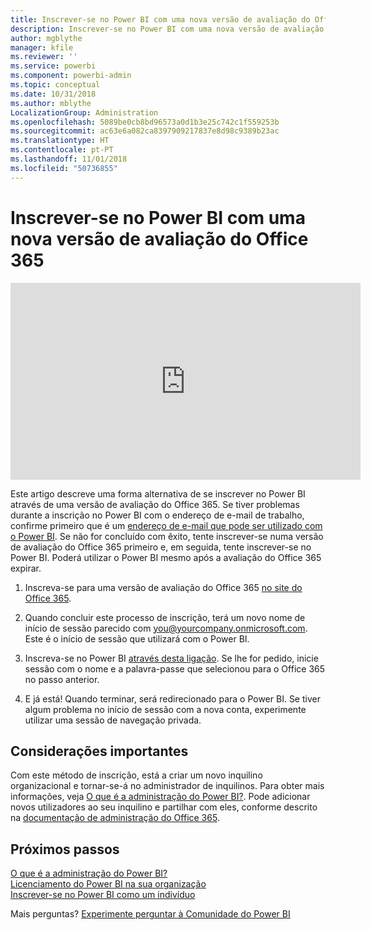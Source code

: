 ```yaml
---
title: Inscrever-se no Power BI com uma nova versão de avaliação do Office 365
description: Inscrever-se no Power BI com uma nova versão de avaliação do Office 365
author: mgblythe
manager: kfile
ms.reviewer: ''
ms.service: powerbi
ms.component: powerbi-admin
ms.topic: conceptual
ms.date: 10/31/2018
ms.author: mblythe
LocalizationGroup: Administration
ms.openlocfilehash: 5089be0cb8bd96573a0d1b3e25c742c1f559253b
ms.sourcegitcommit: ac63e6a082ca8397909217837e8d98c9389b23ac
ms.translationtype: HT
ms.contentlocale: pt-PT
ms.lasthandoff: 11/01/2018
ms.locfileid: "50736855"
---
```

# <a name="signing-up-for-power-bi-with-a-new-office-365-trial"></a>Inscrever-se no Power BI com uma nova versão de avaliação do Office 365

<iframe width="560" height="315" src="https://www.youtube.com/embed/gbSuFST-Nx4?showinfo=0" frameborder="0" allowfullscreen></iframe>

Este artigo descreve uma forma alternativa de se inscrever no Power BI através de uma versão de avaliação do Office 365. Se tiver problemas durante a inscrição no Power BI com o endereço de e-mail de trabalho, confirme primeiro que é um [endereço de e-mail que pode ser utilizado com o Power BI](service-self-service-signup-for-power-bi.md#what-email-address-can-be-used-with-power-bi). Se não for concluído com êxito, tente inscrever-se numa versão de avaliação do Office 365 primeiro e, em seguida, tente inscrever-se no Power BI. Poderá utilizar o Power BI mesmo após a avaliação do Office 365 expirar.

1. Inscreva-se para uma versão de avaliação do Office 365 [no site do Office 365](https://go.microsoft.com/fwlink/p/?LinkID=403802).

1. Quando concluir este processo de inscrição, terá um novo nome de início de sessão parecido com you@yourcompany.onmicrosoft.com. Este é o início de sessão que utilizará com o Power BI.

1. Inscreva-se no Power BI [através desta ligação](https://portal.office.com/Start/Confirm?Sku=a403ebcc-fae0-4ca2-8c8c-7a907fd6c235&ru=https%3A%2F%2Fapp.powerbi.com%3FredirectedFromSignup%3D1%26noSignUpCheck%3D1). Se lhe for pedido, inicie sessão com o nome e a palavra-passe que selecionou para o Office 365 no passo anterior.

1. E já está! Quando terminar, será redirecionado para o Power BI. Se tiver algum problema no início de sessão com a nova conta, experimente utilizar uma sessão de navegação privada.

## <a name="important-considerations"></a>Considerações importantes

Com este método de inscrição, está a criar um novo inquilino organizacional e tornar-se-á no administrador de inquilinos. Para obter mais informações, veja [O que é a administração do Power BI?](service-admin-administering-power-bi-in-your-organization.md). Pode adicionar novos utilizadores ao seu inquilino e partilhar com eles, conforme descrito na [documentação de administração do Office 365](https://support.office.com/en-sg/article/Add-users-individually-to-Office-365---Admin-Help-1970f7d6-03b5-442f-b385-5880b9c256ec?ui=en-US&rs=en-SG&ad=SG).

## <a name="next-steps"></a>Próximos passos

[O que é a administração do Power BI?](service-admin-administering-power-bi-in-your-organization.md)  
[Licenciamento do Power BI na sua organização](service-admin-licensing-organization.md)  
[Inscrever-se no Power BI como um indivíduo](service-self-service-signup-for-power-bi.md)

Mais perguntas? [Experimente perguntar à Comunidade do Power BI](http://community.powerbi.com/)